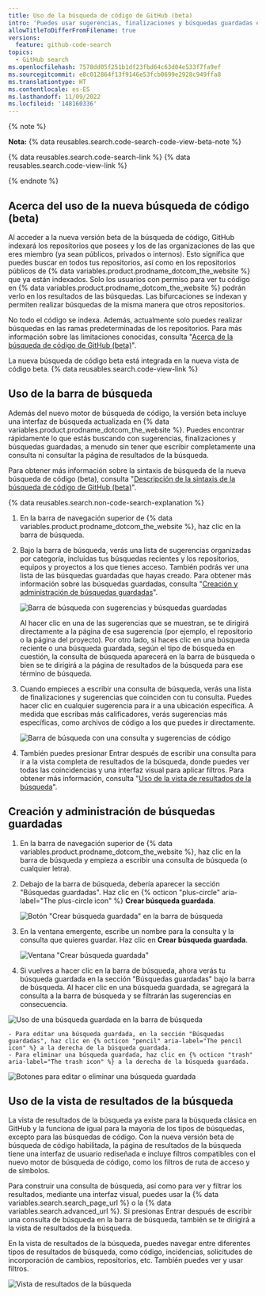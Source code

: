 ```yaml
---
title: Uso de la búsqueda de código de GitHub (beta)
intro: 'Puedes usar sugerencias, finalizaciones y búsquedas guardadas en la interfaz de búsqueda actualizada para encontrar rápidamente lo que buscas en {% data variables.product.prodname_dotcom_the_website %}.'
allowTitleToDifferFromFilename: true
versions:
  feature: github-code-search
topics:
  - GitHub search
ms.openlocfilehash: 7578dd05f251b1df23fbd64c63d04e533f7fa9ef
ms.sourcegitcommit: e8c012864f13f9146e53fcb0699e2928c949ffa8
ms.translationtype: HT
ms.contentlocale: es-ES
ms.lasthandoff: 11/09/2022
ms.locfileid: '148160336'
---
```

{% note %}

**Nota:** {% data reusables.search.code-search-code-view-beta-note %}

{% data reusables.search.code-search-link %} {% data reusables.search.code-view-link %}

{% endnote %}

## Acerca del uso de la nueva búsqueda de código (beta)

Al acceder a la nueva versión beta de la búsqueda de código, GitHub indexará los repositorios que posees y los de las organizaciones de las que eres miembro (ya sean públicos, privados o internos). Esto significa que puedes buscar en todos tus repositorios, así como en los repositorios públicos de {% data variables.product.prodname_dotcom_the_website %} que ya están indexados. Solo los usuarios con permiso para ver tu código en {% data variables.product.prodname_dotcom_the_website %} podrán verlo en los resultados de las búsquedas. Las bifurcaciones se indexan y permiten realizar búsquedas de la misma manera que otros repositorios.

No todo el código se indexa. Además, actualmente solo puedes realizar búsquedas en las ramas predeterminadas de los repositorios. Para más información sobre las limitaciones conocidas, consulta "[Acerca de la búsqueda de código de GitHub (beta)](/search-github/github-code-search/about-github-code-search#limitations)".

La nueva búsqueda de código beta está integrada en la nueva vista de código beta. {% data reusables.search.code-view-link %}

## Uso de la barra de búsqueda

Además del nuevo motor de búsqueda de código, la versión beta incluye una interfaz de búsqueda actualizada en {% data variables.product.prodname_dotcom_the_website %}. Puedes encontrar rápidamente lo que estás buscando con sugerencias, finalizaciones y búsquedas guardadas, a menudo sin tener que escribir completamente una consulta ni consultar la página de resultados de la búsqueda.

Para obtener más información sobre la sintaxis de búsqueda de la nueva búsqueda de código (beta), consulta "[Descripción de la sintaxis de la búsqueda de código de GitHub (beta)](/search-github/github-code-search/understanding-github-code-search-syntax)".

{% data reusables.search.non-code-search-explanation %}

1. En la barra de navegación superior de {% data variables.product.prodname_dotcom_the_website %}, haz clic en la barra de búsqueda.
1. Bajo la barra de búsqueda, verás una lista de sugerencias organizadas por categoría, incluidas tus búsquedas recientes y los repositorios, equipos y proyectos a los que tienes acceso. También podrás ver una lista de las búsquedas guardadas que hayas creado. Para obtener más información sobre las búsquedas guardadas, consulta "[Creación y administración de búsquedas guardadas](#creating-and-managing-saved-searches)".

    ![Barra de búsqueda con sugerencias y búsquedas guardadas](/assets/images/help/search/code-search-beta-search-bar.png)

    Al hacer clic en una de las sugerencias que se muestran, se te dirigirá directamente a la página de esa sugerencia (por ejemplo, el repositorio o la página del proyecto). Por otro lado, si haces clic en una búsqueda reciente o una búsqueda guardada, según el tipo de búsqueda en cuestión, la consulta de búsqueda aparecerá en la barra de búsqueda o bien se te dirigirá a la página de resultados de la búsqueda para ese término de búsqueda.

1. Cuando empieces a escribir una consulta de búsqueda, verás una lista de finalizaciones y sugerencias que coinciden con tu consulta. Puedes hacer clic en cualquier sugerencia para ir a una ubicación específica. A medida que escribas más calificadores, verás sugerencias más específicas, como archivos de código a los que puedes ir directamente.
   
   ![Barra de búsqueda con una consulta y sugerencias de código](/assets/images/help/search/code-search-beta-search-bar-code-suggestions.png)

1.  También puedes presionar Entrar después de escribir una consulta para ir a la vista completa de resultados de la búsqueda, donde puedes ver todas las coincidencias y una interfaz visual para aplicar filtros. Para obtener más información, consulta "[Uso de la vista de resultados de la búsqueda](#using-the-search-results-view)".

## Creación y administración de búsquedas guardadas

1. En la barra de navegación superior de {% data variables.product.prodname_dotcom_the_website %}, haz clic en la barra de búsqueda y empieza a escribir una consulta de búsqueda (o cualquier letra).
1. Debajo de la barra de búsqueda, debería aparecer la sección "Búsquedas guardadas". Haz clic en {% octicon "plus-circle" aria-label="The plus-circle icon" %} **Crear búsqueda guardada**.

    ![Botón "Crear búsqueda guardada" en la barra de búsqueda](/assets/images/help/search/code-search-beta-create-saved-search.png)

1. En la ventana emergente, escribe un nombre para la consulta y la consulta que quieres guardar. Haz clic en **Crear búsqueda guardada**.

    ![Ventana "Crear búsqueda guardada"](/assets/images/help/search/code-search-beta-create-saved-search-window.png)

1. Si vuelves a hacer clic en la barra de búsqueda, ahora verás tu búsqueda guardada en la sección "Búsquedas guardadas" bajo la barra de búsqueda. Al hacer clic en una búsqueda guardada, se agregará la consulta a la barra de búsqueda y se filtrarán las sugerencias en consecuencia.

  ![Uso de una búsqueda guardada en la barra de búsqueda](/assets/images/help/search/code-search-beta-saved-search-in-search-bar.png)

    - Para editar una búsqueda guardada, en la sección "Búsquedas guardadas", haz clic en {% octicon "pencil" aria-label="The pencil icon" %} a la derecha de la búsqueda guardada. 
    - Para eliminar una búsqueda guardada, haz clic en {% octicon "trash" aria-label="The trash icon" %} a la derecha de la búsqueda guardada.

  ![Botones para editar o eliminar una búsqueda guardada](/assets/images/help/search/code-search-beta-edit-or-delete-saved-search.png)

## Uso de la vista de resultados de la búsqueda

La vista de resultados de la búsqueda ya existe para la búsqueda clásica en GitHub y la funciona de igual para la mayoría de los tipos de búsquedas, excepto para las búsquedas de código. Con la nueva versión beta de búsqueda de código habilitada, la página de resultados de la búsqueda tiene una interfaz de usuario rediseñada e incluye filtros compatibles con el nuevo motor de búsqueda de código, como los filtros de ruta de acceso y de símbolos.

Para construir una consulta de búsqueda, así como para ver y filtrar los resultados, mediante una interfaz visual, puedes usar la {% data variables.search.search_page_url %} o la {% data variables.search.advanced_url %}. Si presionas Entrar después de escribir una consulta de búsqueda en la barra de búsqueda, también se te dirigirá a la vista de resultados de la búsqueda.

En la vista de resultados de la búsqueda, puedes navegar entre diferentes tipos de resultados de búsqueda, como código, incidencias, solicitudes de incorporación de cambios, repositorios, etc. También puedes ver y usar filtros.

![Vista de resultados de la búsqueda](/assets/images/help/search/code-search-beta-results-view.png)
